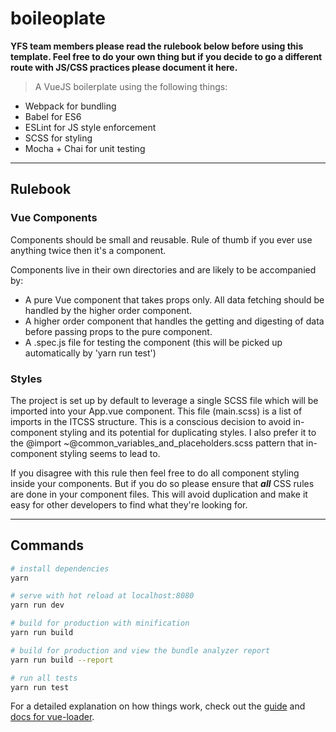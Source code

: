# boileoplate

**YFS team members please read the rulebook below before using this template. Feel free to do your own thing but if you decide to go a different route with JS/CSS practices please document it here.**

> A VueJS boilerplate using the following things:

* Webpack for bundling
* Babel for ES6
* ESLint for JS style enforcement
* SCSS for styling
* Mocha + Chai for unit testing

---

## Rulebook

### Vue Components
Components should be small and reusable. Rule of thumb if you ever use anything twice then it's a component.

Components live in their own directories and are likely to be accompanied by:

* A pure Vue component that takes props only. All data fetching should be handled by the higher order component.
* A higher order component that handles the getting and digesting of data before passing props to the pure component.
* A .spec.js file for testing the component (this will be picked up automatically by 'yarn run test')

### Styles
The project is set up by default to leverage a single SCSS file which will be imported into your App.vue component. This file (main.scss) is a list of imports in the ITCSS structure. This is a conscious decision to avoid in-component styling and its potential for duplicating styles. I also prefer it to the @import ~@common_variables_and_placeholders.scss pattern that in-component styling seems to lead to.

If you disagree with this rule then feel free to do all component styling inside your components. But if you do so please ensure that **_all_** CSS rules are done in your component files. This will avoid duplication and make it easy for other developers to find what they're looking for.




---
## Commands

``` bash
# install dependencies
yarn

# serve with hot reload at localhost:8080
yarn run dev

# build for production with minification
yarn run build

# build for production and view the bundle analyzer report
yarn run build --report

# run all tests
yarn run test
```

For a detailed explanation on how things work, check out the [guide](http://vuejs-templates.github.io/webpack/) and [docs for vue-loader](http://vuejs.github.io/vue-loader).
